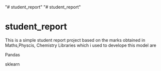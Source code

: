 "# student_report" 
"# student_report" 
# student_report
This is a simple student report project based on the marks obtained in Maths,Physcis, Chemistry
Libraries which i used to develope this model are

  Pandas 
  
  sklearn
  
